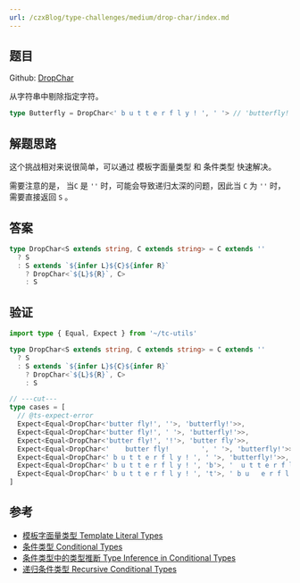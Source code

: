 ```yaml
---
url: /czxBlog/type-challenges/medium/drop-char/index.md
---
```

## 题目

Github: [DropChar](https://github.com/type-challenges/type-challenges/blob/main/questions/02070-medium-drop-char/)

从字符串中剔除指定字符。

```ts
type Butterfly = DropChar<' b u t t e r f l y ! ', ' '> // 'butterfly!'
```

## 解题思路

这个挑战相对来说很简单，可以通过 模板字面量类型 和 条件类型 快速解决。

需要注意的是， 当`C` 是 `''` 时，可能会导致递归太深的问题，因此当 `C` 为 `''` 时，需要直接返回 `S` 。

## 答案

```ts
type DropChar<S extends string, C extends string> = C extends ''
  ? S
  : S extends `${infer L}${C}${infer R}`
    ? DropChar<`${L}${R}`, C>
    : S
```

## 验证

```ts twoslash
import type { Equal, Expect } from '~/tc-utils'

type DropChar<S extends string, C extends string> = C extends ''
  ? S
  : S extends `${infer L}${C}${infer R}`
    ? DropChar<`${L}${R}`, C>
    : S

// ---cut---
type cases = [
  // @ts-expect-error
  Expect<Equal<DropChar<'butter fly!', ''>, 'butterfly!'>>,
  Expect<Equal<DropChar<'butter fly!', ' '>, 'butterfly!'>>,
  Expect<Equal<DropChar<'butter fly!', '!'>, 'butter fly'>>,
  Expect<Equal<DropChar<'    butter fly!        ', ' '>, 'butterfly!'>>,
  Expect<Equal<DropChar<' b u t t e r f l y ! ', ' '>, 'butterfly!'>>,
  Expect<Equal<DropChar<' b u t t e r f l y ! ', 'b'>, '  u t t e r f l y ! '>>,
  Expect<Equal<DropChar<' b u t t e r f l y ! ', 't'>, ' b u   e r f l y ! '>>,
]
```

## 参考

* [模板字面量类型 Template Literal Types](https://www.typescriptlang.org/docs/handbook/2/template-literal-types.html)
* [条件类型 Conditional Types](https://www.typescriptlang.org/docs/handbook/2/conditional-types.html)
* [条件类型中的类型推断 Type Inference in Conditional Types](https://www.typescriptlang.org/docs/handbook/2/conditional-types.html#inferring-within-conditional-types)
* [递归条件类型 Recursive Conditional Types](https://www.typescriptlang.org/docs/handbook/release-notes/typescript-4-1.html#recursive-conditional-types)
